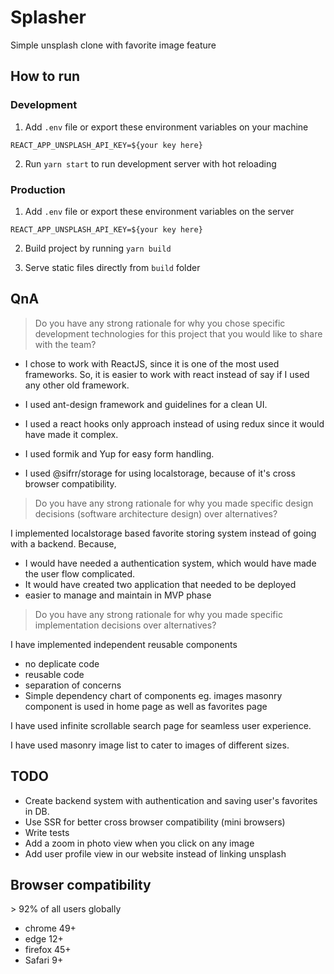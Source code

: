 # Splasher

Simple unsplash clone with favorite image feature

## How to run

### Development

1. Add `.env` file or export these environment variables on your machine

```
REACT_APP_UNSPLASH_API_KEY=${your key here}
```

2. Run `yarn start` to run development server with hot reloading

### Production

1. Add `.env` file or export these environment variables on the server

```
REACT_APP_UNSPLASH_API_KEY=${your key here}
```

2. Build project by running `yarn build`

3. Serve static files directly from `build` folder

## QnA

> Do you have any strong rationale for why you chose specific development technologies for
> this project that you would like to share with the team?

- I chose to work with ReactJS, since it is one of the most used frameworks. So, it is easier to work with react instead of say if I used any other old framework.

- I used ant-design framework and guidelines for a clean UI.

- I used a react hooks only approach instead of using redux since it would have made it complex.

- I used formik and Yup for easy form handling.

- I used @sifrr/storage for using localstorage, because of it's cross browser compatibility.

> Do you have any strong rationale for why you made specific design decisions (software
> architecture design) over alternatives?

I implemented localstorage based favorite storing system instead of going with a backend. Because,

- I would have needed a authentication system, which would have made the user flow complicated.
- It would have created two application that needed to be deployed
- easier to manage and maintain in MVP phase

> Do you have any strong rationale for why you made specific implementation decisions over
> alternatives?

I have implemented independent reusable components

- no deplicate code
- reusable code
- separation of concerns
- Simple dependency chart of components
  eg. images masonry component is used in home page as well as favorites page

I have used infinite scrollable search page for seamless user experience.

I have used masonry image list to cater to images of different sizes.

## TODO

- Create backend system with authentication and saving user's favorites in DB.
- Use SSR for better cross browser compatibility (mini browsers)
- Write tests
- Add a zoom in photo view when you click on any image
- Add user profile view in our website instead of linking unsplash

## Browser compatibility

\> 92% of all users globally

- chrome 49+
- edge 12+
- firefox 45+
- Safari 9+

